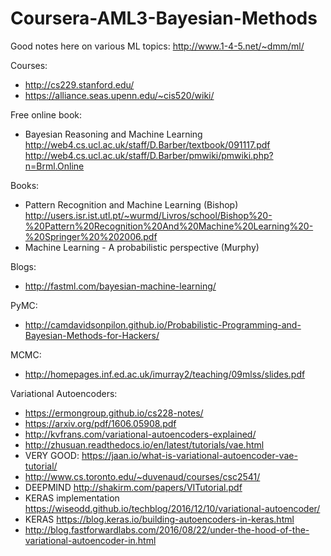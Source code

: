 # Coursera-AML3-Bayesian-Methods

Good notes here on various ML topics: http://www.1-4-5.net/~dmm/ml/  

Courses:  
* http://cs229.stanford.edu/  
* https://alliance.seas.upenn.edu/~cis520/wiki/  

Free online book:
* Bayesian Reasoning and Machine Learning http://web4.cs.ucl.ac.uk/staff/D.Barber/textbook/091117.pdf  
  http://web4.cs.ucl.ac.uk/staff/D.Barber/pmwiki/pmwiki.php?n=Brml.Online  

Books:  

* Pattern Recognition and Machine Learning (Bishop) 
http://users.isr.ist.utl.pt/~wurmd/Livros/school/Bishop%20-%20Pattern%20Recognition%20And%20Machine%20Learning%20-%20Springer%20%202006.pdf
* Machine Learning - A probabilistic perspective (Murphy)

Blogs:  
* http://fastml.com/bayesian-machine-learning/  

PyMC:  
* http://camdavidsonpilon.github.io/Probabilistic-Programming-and-Bayesian-Methods-for-Hackers/  

MCMC:  
* http://homepages.inf.ed.ac.uk/imurray2/teaching/09mlss/slides.pdf  

Variational Autoencoders:    
* https://ermongroup.github.io/cs228-notes/  
* https://arxiv.org/pdf/1606.05908.pdf  
* http://kvfrans.com/variational-autoencoders-explained/  
* http://zhusuan.readthedocs.io/en/latest/tutorials/vae.html  
* VERY GOOD: https://jaan.io/what-is-variational-autoencoder-vae-tutorial/  
* http://www.cs.toronto.edu/~duvenaud/courses/csc2541/  
* DEEPMIND http://shakirm.com/papers/VITutorial.pdf  
* KERAS implementation https://wiseodd.github.io/techblog/2016/12/10/variational-autoencoder/  
* KERAS https://blog.keras.io/building-autoencoders-in-keras.html  
* http://blog.fastforwardlabs.com/2016/08/22/under-the-hood-of-the-variational-autoencoder-in.html  


